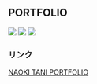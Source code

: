 ## PORTFOLIO
<img src="https://img.shields.io/badge/PHP-v8.0~-purple"> <img src="https://img.shields.io/badge/jQuery-v3.6.0-green"> <img src="https://img.shields.io/badge/PHPMailer-v6.0~-skyblue">
### リンク
<a href="https://find-lost-property.herokuapp.com/index.php">NAOKI TANI PORTFOLIO</a>